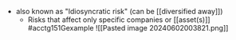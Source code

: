 - also known as "Idiosyncratic risk" (can be [[diversified away]])
	- Risks that affect only specific companies or [[asset(s)]]
#acctg151Gexample ![[Pasted image 20240602003821.png]]